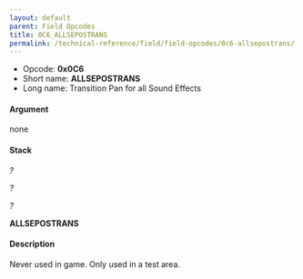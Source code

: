 ```yaml
---
layout: default
parent: Field Opcodes
title: 0C6_ALLSEPOSTRANS
permalink: /technical-reference/field/field-opcodes/0c6-allsepostrans/
---
```


-   Opcode: **0x0C6**
-   Short name: **ALLSEPOSTRANS**
-   Long name: Transition Pan for all Sound Effects

#### Argument

none

#### Stack

  
*?*

*?*

*?*

**ALLSEPOSTRANS**

#### Description

Never used in game. Only used in a test area.
